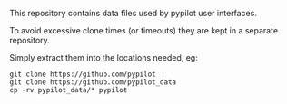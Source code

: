 This repository contains data files used by pypilot user interfaces.

To avoid excessive clone times (or timeouts) they are kept in a separate repository.


Simply extract them into the locations needed, eg:

```
git clone https://github.com/pypilot
git clone https://github.com/pypilot_data
cp -rv pypilot_data/* pypilot
```
